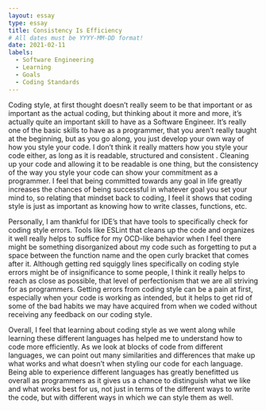 ```yaml
---
layout: essay
type: essay
title: Consistency Is Efficiency
# All dates must be YYYY-MM-DD format!
date: 2021-02-11
labels:
  - Software Engineering
  - Learning
  - Goals
  - Coding Standards
---
```


  Coding style, at first thought doesn’t really seem to be that important or as important as the actual coding, but thinking about it more and more, it’s actually quite an important skill to have as a Software Engineer. It’s really one of the basic skills to have as a programmer, that you aren’t really taught at the beginning, but as you go along, you just develop your own way of how you style your code. I don’t think it really matters how you style your code either, as long as it is readable, structured and consistent . Cleaning up your code and allowing it to be readable is one thing, but the consistency of the way you style your code can show your commitment as a programmer. I feel that being committed towards any goal in life greatly increases the chances of being successful in whatever goal you set your mind to, so relating that mindset back to coding, I feel it shows that coding style is just as important as knowing how to write classes, functions, etc.

  Personally, I am thankful for IDE’s that have tools to specifically check for coding style errors. Tools like ESLint that cleans up the code and organizes it well really helps to suffice for my OCD-like behavior when I feel there might be something disorganized about my code such as forgetting to put a space between the function name and the open curly bracket that comes after it. Although getting red squiggly lines specifically on coding style errors might be of insignificance to some people, I think it really helps to reach as close as possible, that level of perfectionism that we are all striving for as programmers. Getting errors from coding style can be a pain at first, especially when your code is working as intended, but it helps to get rid of some of the bad habits we may have acquired from when we coded without receiving any feedback on our coding style. 

  Overall, I feel that learning about coding style as we went along while learning these different languages has helped me to understand how to code more efficiently. As we look at blocks of code from different languages, we can point out many similarities and differences that make up what works and what doesn’t when styling our code for each language. Being able to experience different languages has greatly benefitted us overall as programmers as it gives us a chance to distinguish what we like and what works best for us, not just in terms of the different ways to write the code, but with different ways in which we can style them as well.
